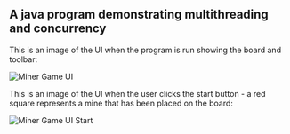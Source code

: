 ## A java program demonstrating multithreading and concurrency
This is an image of the UI when the program is run showing the board and toolbar:

![Miner Game UI](https://user-images.githubusercontent.com/23143183/139425156-2ea2ef42-94a1-449a-9c6e-41eb9a8c36e6.png)

This is an image of the UI when the user clicks the start button - a red square represents a mine that has been placed on the board:

![Miner Game UI Start](https://user-images.githubusercontent.com/23143183/139427266-a3bb715d-be80-48eb-9bb7-4570f39dc1e6.png)
